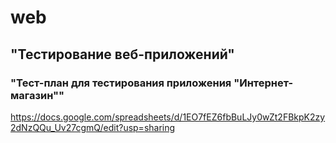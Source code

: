 # web
## "Тестирование веб-приложений"
### "Тест-план для тестирования приложения "Интернет-магазин""
https://docs.google.com/spreadsheets/d/1EO7fEZ6fbBuLJy0wZt2FBkpK2zy2dNzQQu_Uv27cgmQ/edit?usp=sharing
